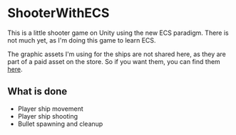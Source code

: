 # ShooterWithECS
This is a little shooter game on Unity using the new ECS paradigm.
There is not much yet, as I'm doing this game to learn ECS.

The graphic assets I'm using for the ships are not shared here, as they are
part of a paid asset on the store. So if you want them, you can find them [here](https://assetstore.unity.com/packages/3d/vehicles/space/modular-spaceships-collection-81341).

## What is done

- Player ship movement
- Player ship shooting
- Bullet spawning and cleanup